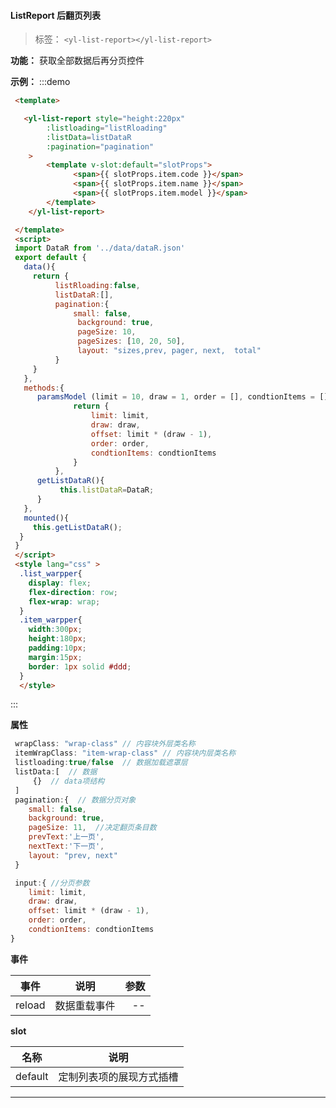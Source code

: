 
  #### ListReport 后翻页列表

  > 标签： `<yl-list-report></yl-list-report>` 


  **功能：**  获取全部数据后再分页控件

  **示例：**
:::demo
  ```html
   <template> 

     <yl-list-report style="height:220px"
          :listloading="listRloading"
          :listData=listDataR
          :pagination="pagination"
      >
          <template v-slot:default="slotProps">
                <span>{{ slotProps.item.code }}</span>
                <span>{{ slotProps.item.name }}</span>
                <span>{{ slotProps.item.model }}</span>
          </template>
      </yl-list-report>

   </template>
   <script>
   import DataR from '../data/dataR.json'
   export default {
     data(){
       return {
            listRloading:false,
            listDataR:[],
            pagination:{
                small: false,
                 background: true,
                 pageSize: 10,
                 pageSizes: [10, 20, 50],
                 layout: "sizes,prev, pager, next,  total" 
            }
       }
     },
     methods:{
        paramsModel (limit = 10, draw = 1, order = [], condtionItems = []) {
                return {
                    limit: limit,
                    draw: draw,
                    offset: limit * (draw - 1),
                    order: order,
                    condtionItems: condtionItems
                }
            },
        getListDataR(){
             this.listDataR=DataR;
        }
     },
     mounted(){
       this.getListDataR();
    }
   }
   </script>
   <style lang="css" >
    .list_warpper{
      display: flex;
      flex-direction: row;
      flex-wrap: wrap;
    }
    .item_warpper{
      width:300px;
      height:180px;
      padding:10px;
      margin:15px;
      border: 1px solid #ddd;
    }
    </style>

  ```
:::

**属性**

```js
 wrapClass: "wrap-class" // 内容块外层类名称
 itemWrapClass: "item-wrap-class" // 内容块内层类名称
 listloading:true/false  // 数据加载遮罩层
 listData:[  // 数据
     {}  // data项结构
 ]    
 pagination:{  // 数据分页对象
    small: false, 
    background: true,
    pageSize: 11,  //决定翻页条目数
    prevText:'上一页',
    nextText:'下一页',
    layout: "prev, next" 
 } 

 input:{ //分页参数 
    limit: limit,
    draw: draw,
    offset: limit * (draw - 1),
    order: order,
    condtionItems: condtionItems
}
```

 **事件**

| 事件        | 说明           |参数   |
| ------------- |:-------------:| -----:|
| reload| 数据重载事件 | --|


 **slot**
   
  | 名称        | 说明             |
  | ------------- |:-------------:|
  | default| 定制列表项的展现方式插槽 | 


---
